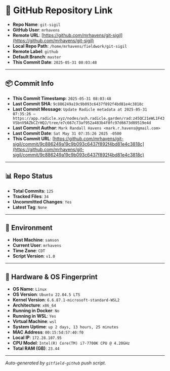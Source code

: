 # 🔗 GitHub Repository Link

- **Repo Name**: `git-sigil`
- **GitHub User**: `mrhavens`
- **Remote URL**: [https://github.com/mrhavens/git-sigil](https://github.com/mrhavens/git-sigil)
- **Local Repo Path**: `/home/mrhavens/fieldwork/git-sigil`
- **Remote Label**: `github`
- **Default Branch**: `master`
- **This Commit Date**: `2025-05-31 08:03:48`

---

## 📦 Commit Info

- **This Commit Timestamp**: `2025-05-31 08:03:48`
- **Last Commit SHA**: `9c886249a19c9b093c6437f892f4bd81e4c3818c`
- **Last Commit Message**: `Update Radicle metadata at 2025-05-31 07:35:26 — https://app.radicle.xyz/nodes/ash.radicle.garden/rad:z45QC21eWL1F43VSbnV9AZbCZrHQJ/tree/e7c667c73af952a483b4f0fc97d6673d89519e4d`
- **Last Commit Author**: `Mark Randall Havens <mark.r.havens@gmail.com>`
- **Last Commit Date**: `Sat May 31 07:35:26 2025 -0500`
- **This Commit URL**: [https://github.com/mrhavens/git-sigil/commit/9c886249a19c9b093c6437f892f4bd81e4c3818c](https://github.com/mrhavens/git-sigil/commit/9c886249a19c9b093c6437f892f4bd81e4c3818c)

---

## 📊 Repo Status

- **Total Commits**: `125`
- **Tracked Files**: `34`
- **Uncommitted Changes**: `Yes`
- **Latest Tag**: `None`

---

## 🧭 Environment

- **Host Machine**: `samson`
- **Current User**: `mrhavens`
- **Time Zone**: `CDT`
- **Script Version**: `v1.0`

---

## 🧬 Hardware & OS Fingerprint

- **OS Name**: `Linux`
- **OS Version**: `Ubuntu 22.04.5 LTS`
- **Kernel Version**: `6.6.87.1-microsoft-standard-WSL2`
- **Architecture**: `x86_64`
- **Running in Docker**: `No`
- **Running in WSL**: `Yes`
- **Virtual Machine**: `wsl`
- **System Uptime**: `up 2 days, 13 hours, 25 minutes`
- **MAC Address**: `00:15:5d:57:40:f0`
- **Local IP**: `172.28.107.95`
- **CPU Model**: `Intel(R) Core(TM) i7-7700K CPU @ 4.20GHz`
- **Total RAM (GB)**: `23.44`

---

_Auto-generated by `gitfield-github` push script._
